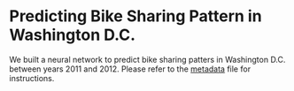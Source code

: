 # Predicting Bike Sharing Pattern in Washington D.C.

We built a neural network to predict bike sharing patters in Washington D.C. between years 2011 and 2012. Please refer to the [metadata](https://github.com/robaltan/predicting_bike_sharing_patterns/blob/main/Bike-Sharing-Dataset/Readme.txt) file for instructions.

